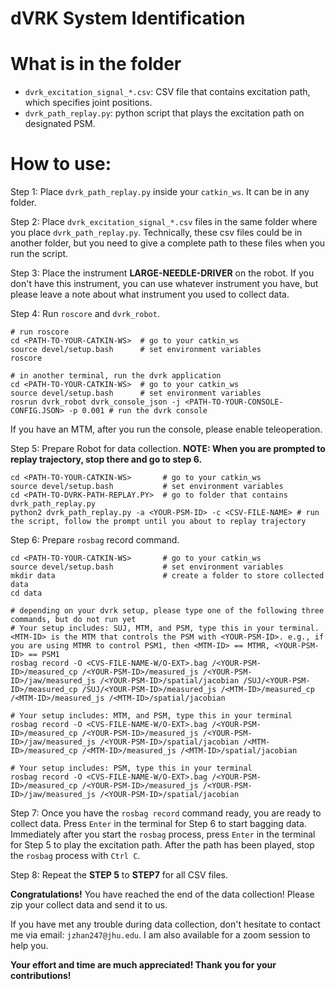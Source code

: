dVRK System Identification 
===  
  
What is in the folder
===  
- ``dvrk_excitation_signal_*.csv``: CSV file that contains excitation path, which specifies joint positions. 
- ``dvrk_path_replay.py``: python script that plays the excitation path on designated PSM.

How to use:  
===
Step 1: 
Place ``dvrk_path_replay.py`` inside your ``catkin_ws``. It can be in any folder. 

Step 2:
Place ``dvrk_excitation_signal_*.csv`` files in the same folder where you place ``dvrk_path_replay.py``. Technically, these csv files could be in another folder, but you need to give a complete path to these files when you run the script.

Step 3:
Place the instrument **LARGE-NEEDLE-DRIVER** on the robot. If you don't have this instrument, you can use whatever instrument you have, but please leave a note about what instrument you used to collect data.

Step 4:
Run ``roscore`` and ``dvrk_robot``.

```
# run roscore
cd <PATH-TO-YOUR-CATKIN-WS>  # go to your catkin_ws
source devel/setup.bash      # set environment variables
roscore                      

# in another terminal, run the dvrk application
cd <PATH-TO-YOUR-CATKIN-WS>  # go to your catkin_ws
source devel/setup.bash      # set environment variables
rosrun dvrk_robot dvrk_console_json -j <PATH-TO-YOUR-CONSOLE-CONFIG.JSON> -p 0.001 # run the dvrk console
```
If you have an MTM, after you run the console, please enable teleoperation.

Step 5:
Prepare Robot for data collection.
**NOTE: When you are prompted to replay trajectory, stop there and go to step 6.**

```
cd <PATH-TO-YOUR-CATKIN-WS>       # go to your catkin_ws
source devel/setup.bash           # set environment variables 
cd <PATH-TO-DVRK-PATH-REPLAY.PY>  # go to folder that contains dvrk_path_replay.py
python2 dvrk_path_replay.py -a <YOUR-PSM-ID> -c <CSV-FILE-NAME> # run the script, follow the prompt until you about to replay trajectory
```

Step 6:
Prepare ``rosbag`` record command.

```
cd <PATH-TO-YOUR-CATKIN-WS>       # go to your catkin_ws
source devel/setup.bash           # set environment variables 
mkdir data                        # create a folder to store collected data
cd data

# depending on your dvrk setup, please type one of the following three commands, but do not run yet
# Your setup includes: SUJ, MTM, and PSM, type this in your terminal. <MTM-ID> is the MTM that controls the PSM with <YOUR-PSM-ID>. e.g., if you are using MTMR to control PSM1, then <MTM-ID> == MTMR, <YOUR-PSM-ID> == PSM1
rosbag record -O <CVS-FILE-NAME-W/O-EXT>.bag /<YOUR-PSM-ID>/measured_cp /<YOUR-PSM-ID>/measured_js /<YOUR-PSM-ID>/jaw/measured_js /<YOUR-PSM-ID>/spatial/jacobian /SUJ/<YOUR-PSM-ID>/measured_cp /SUJ/<YOUR-PSM-ID>/measured_js /<MTM-ID>/measured_cp /<MTM-ID>/measured_js /<MTM-ID>/spatial/jacobian

# Your setup includes: MTM, and PSM, type this in your terminal
rosbag record -O <CVS-FILE-NAME-W/O-EXT>.bag /<YOUR-PSM-ID>/measured_cp /<YOUR-PSM-ID>/measured_js /<YOUR-PSM-ID>/jaw/measured_js /<YOUR-PSM-ID>/spatial/jacobian /<MTM-ID>/measured_cp /<MTM-ID>/measured_js /<MTM-ID>/spatial/jacobian

# Your setup includes: PSM, type this in your terminal
rosbag record -O <CVS-FILE-NAME-W/O-EXT>.bag /<YOUR-PSM-ID>/measured_cp /<YOUR-PSM-ID>/measured_js /<YOUR-PSM-ID>/jaw/measured_js /<YOUR-PSM-ID>/spatial/jacobian
```

Step 7:
Once you have the ``rosbag record`` command ready, you are ready to collect data. Press ``Enter``  in the terminal for Step 6 to start bagging data. Immediately after you start the ``rosbag`` process, press ``Enter`` in the terminal for Step 5 to play the excitation path. After the path has been played, stop the ``rosbag`` process with ``Ctrl C``.

Step 8:
Repeat the **STEP 5** to **STEP7** for all CSV files. 

**Congratulations!** You have reached the end of the data collection! Please zip your collect data and send it to us. 

If you have met any trouble during data collection, don't hesitate to contact me via email: ``jzhan247@jhu.edu``. I am also available for a zoom session to help you. 

**Your effort and time are much appreciated! Thank you for your contributions!**

